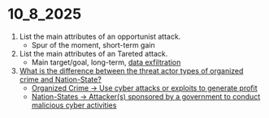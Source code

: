 # 10_8_2025

1) List the main attributes of an opportunist attack.
    * Spur of the moment, short-term gain
2) List the main attributes of an Tareted attack.
    * Main target/goal, long-term, <u>data exfiltration<u>
3) What is the difference between the threat actor types of organized crime and Nation-State?
    * <u>Organized Crime<u> -> Use cyber attacks or exploits to generate profit
    * <u>Nation-States<u> -> Attacker(s) sponsored by a government to conduct malicious cyber activities